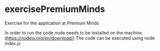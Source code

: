 # exercisePremiumMinds
Exercise for the application at Premium Minds

In order to run the code node needs to be installed on the machine. (https://nodejs.org/en/download/)
The code can be executed using node index.js
